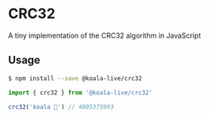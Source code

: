 # CRC32
A tiny implementation of the CRC32 algorithm in JavaScript

## Usage

```bash
$ npm install --save @koala-live/crc32
```

```javascript
import { crc32 } from '@koala-live/crc32'

crc32('koala 🐨') // 4005375993
```